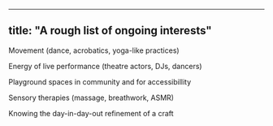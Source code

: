 
---
title: "A rough list of ongoing interests"
---

Movement (dance, acrobatics, yoga-like practices) 

Energy of live performance (theatre actors, DJs, dancers)

Playground spaces in community and for accessibillity

Sensory therapies (massage, breathwork, ASMR)

Knowing the day-in-day-out refinement of a craft

